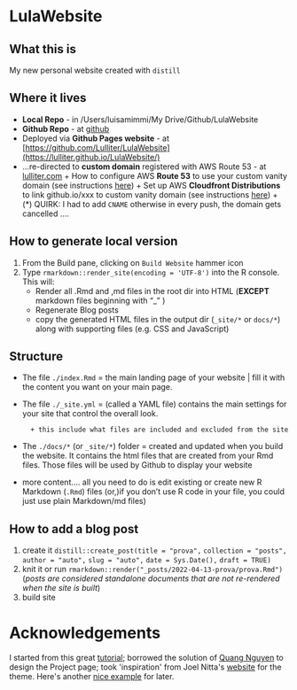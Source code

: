 # LulaWebsite


## What this is 
My new personal website created with `distill`

## Where it lives 

+ **Local Repo** - in /Users/luisamimmi/My Drive/Github/LulaWebsite
+ **Github Repo** - at [github](https://github.com/Lulliter/LulaWebsite)
+ Deployed via **Github Pages website** - at [https://github.com/Lulliter/LulaWebsite](https://lulliter.github.io/LulaWebsite/)
+ ...re-directed to **custom domain** registered with AWS Route 53 - at [lulliter.com](https:www.lulliter.com)
		+ How to configure AWS **Route 53** to use your custom vanity domain (see instructions [here](https://medium.com/@benwiz/how-to-deploy-github-pages-with-aws-route-53-registered-custom-domain-and-force-https-bbea801e5ea3))
		+ Set up AWS **Cloudfront Distributions** to link github.io/xxx to custom vanity domain (see instructions [here](https://medium.com/@bschandu67/host-your-website-using-github-pages-aws-route53-and-aws-cloudfront-7345493d2ea6))
		+ (*) QUIRK: I had  to add `CNAME` otherwise in every push, the domain gets cancelled .... 


## How to generate local version
1. From the Build pane, clicking on `Build Website` hammer icon
2. Type `rmarkdown::render_site(encoding = 'UTF-8')` into the R console. This will: 
	 + Render all .Rmd and ,md files in the root dir into HTML (**EXCEPT** markdown files beginning with “_” ) 
	 + Regenerate Blog posts  
	 + copy the generated HTML files in the output dir (`_site/*` or `docs/*`) along with supporting files (e.g. CSS and JavaScript)
	 
## Structure 
+ The file `./index.Rmd` = the main landing page of your website | fill it with the content you want on your main page.
+ The file `./_site.yml` = (called a YAML file) contains the main settings for your site that control the overall look.
		
		+ this include what files are included and excluded from the site
+ The `./docs/*` (or `_site/*`) folder =  created and updated when you build the website. It contains the html files that are created from your Rmd files. Those files will be used by Github to display your website 
+ more content.... all you need to do is edit existing or create new R Markdown (`.Rmd`) files (or,)if you don’t use R code in your file, you could just use plain Markdown/md files)

## How to add a blog post
1. create it
`distill::create_post(title = "prova",`
`collection = "posts",`
`author = "auto",`
`slug = "auto",`
`date = Sys.Date(),`
`draft = TRUE)`
2. knit it or run `rmarkdown::render("_posts/2022-04-13-prova/prova.Rmd")`
(_posts are considered standalone documents that are not re-rendered when the site is built_)
3. build site 


# Acknowledgements
I started from this great [tutorial](https://www.andreashandel.com/posts/distill-github-website/); borrowed the solution of [Quang Nguyen](https://qntkhvn.netlify.app/) to design the Project page; took 'inspiration' from Joel Nitta's [website](https://github.com/joelnitta/joelnitta-home) for the theme. Here's another [nice example](https://github.com/jhelvy/jhelvy_distill) for later.

<!-- Nice boxes in my posts copied from [Desirée De Leon](https://desiree.rbind.io/post/2019/making-tip-boxes-with-bookdown-and-rmarkdown/) --> 
